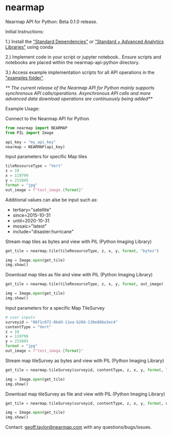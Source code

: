 # nearmap
Nearmap API for Python: Beta 0.1.0 release.

Initial Instructions:

1.) Install the ["Standard Dependencies"](./install/readme.md) or ["Standard + Advanced Analytics Libraries"](./install/advanced_analytics/readme.md) using conda

2.) Implement code in your script or jupyter notebook.. Ensure scripts and notebooks are placed within the nearmap-api-python directory.

3.) Access example implementation scripts for all API operations in the ["examples folder"](./examples)

_** The current release of the Nearmap API for Python mainly supports synchronous API calls/operations. 
Asynchronous API calls and more advanced data download operations are continuously being added**_

Example Usage:

Connect to the Nearmap API for Python
```python
from nearmap import NEARMAP
from PIL import Image

api_key = "my_api_key"
nearmap = NEARMAP(api_key)
```

Input parameters for specific Map tiles
```python
tileResourceType = "Vert"
z = 19
x = 119799
y = 215845
format = "jpg"
out_image = f"test_image.{format}"
```
Additional values can alse be input such as:
- tertiary="satellite"
- since=2015-10-31 
- until=2020-10-31
- mosaic="latest"
- include="disaster:hurricane"

Stream map tiles as bytes and view with PIL (Python Imaging Library)
```python
get_tile = nearmap.tile(tileResourceType, z, x, y, format, "bytes")

img = Image.open(get_tile)
img.show()
```

Download map tiles as file and view with PIL (Python Imaging Library)
```python
get_tile = nearmap.tile(tileResourceType, z, x, y, format, out_image)

img = Image.open(get_tile)
img.show()
```

Input parameters for a specific Map TileSurvey
```python
# user inputs
surveyid = "88f1c072-0bdd-11ea-b266-130e886a3ec4"
contentType = "Vert"
z = 19
x = 119799
y = 215845
format = "jpg"
out_image = f"test_image.{format}"
```

Stream map tileSurvey as bytes and view with PIL (Python Imaging Library)
```python
get_tile = nearmap.tileSurvey(surveyid, contentType, z, x, y, format, "bytes")

img = Image.open(get_tile)
img.show()
```

Download map tileSurvey as file and view with PIL (Python Imaging Library)
```python
get_tile = nearmap.tileSurvey(surveyid, contentType, z, x, y, format, out_image)

img = Image.open(get_tile)
img.show()
```

Contact: geoff.taylor@nearmap.com with any questions/bugs/issues.
